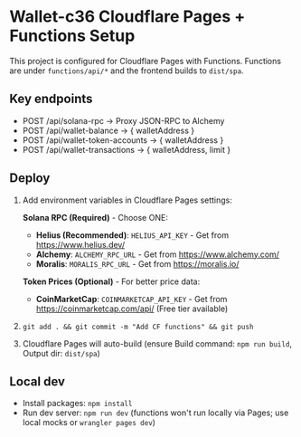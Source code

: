 # Wallet-c36 Cloudflare Pages + Functions Setup

This project is configured for Cloudflare Pages with Functions.
Functions are under `functions/api/*` and the frontend builds to `dist/spa`.

## Key endpoints

- POST /api/solana-rpc -> Proxy JSON-RPC to Alchemy
- POST /api/wallet-balance -> { walletAddress }
- POST /api/wallet-token-accounts -> { walletAddress }
- POST /api/wallet-transactions -> { walletAddress, limit }

## Deploy

1. Add environment variables in Cloudflare Pages settings:

   **Solana RPC (Required)** - Choose ONE:
   - **Helius (Recommended)**: `HELIUS_API_KEY` - Get from https://www.helius.dev/
   - **Alchemy**: `ALCHEMY_RPC_URL` - Get from https://www.alchemy.com/
   - **Moralis**: `MORALIS_RPC_URL` - Get from https://moralis.io/

   **Token Prices (Optional)** - For better price data:
   - **CoinMarketCap**: `COINMARKETCAP_API_KEY` - Get from https://coinmarketcap.com/api/ (Free tier available)

2. `git add . && git commit -m "Add CF functions" && git push`
3. Cloudflare Pages will auto-build (ensure Build command: `npm run build`, Output dir: `dist/spa`)

## Local dev

- Install packages: `npm install`
- Run dev server: `npm run dev` (functions won't run locally via Pages; use local mocks or `wrangler pages dev`)
